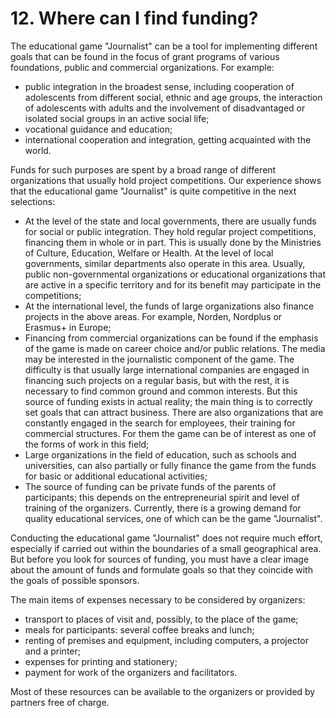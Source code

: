# 12. Where can I find funding?

The educational game "Journalist" can be a tool for implementing different goals that can be found in the focus of grant programs of various foundations, public and commercial organizations. For example:

* public integration in the broadest sense, including cooperation of adolescents from different social, ethnic and age groups, the interaction of adolescents with adults and the involvement of disadvantaged or isolated social groups in an active social life;
* vocational guidance and education;
* international cooperation and integration, getting acquainted with the world.&#x20;

Funds for such purposes are spent by a broad range of different organizations that usually hold project competitions. Our experience shows that the educational game "Journalist" is quite competitive in the next selections:

* At the level of the state and local governments, there are usually funds for social or public integration. They hold regular project competitions, financing them in whole or in part. This is usually done by the Ministries of Culture, Education, Welfare or Health. At the level of local governments, similar departments also operate in this area. Usually, public non-governmental organizations or educational organizations that are active in a specific territory and for its benefit may participate in the competitions;&#x20;
* At the international level, the funds of large organizations also finance projects in the above areas. For example, Norden, Nordplus or Erasmus+ in Europe;
* Financing from commercial organizations can be found if the emphasis of the game is made on career choice and/or public relations. The media may be interested in the journalistic component of the game. The difficulty is that usually large international companies are engaged in financing such projects on a regular basis, but with the rest, it is necessary to find common ground and common interests. But this source of funding exists in actual reality; the main thing is to correctly set goals that can attract business. There are also organizations that are constantly engaged in the search for employees, their training for commercial structures. For them the game can be of interest as one of the forms of work in this field;&#x20;
* Large organizations in the field of education, such as schools and universities, can also partially or fully finance the game from the funds for basic or additional educational activities;
* The source of funding can be private funds of the parents of participants; this depends on the entrepreneurial spirit and level of training of the organizers. Currently, there is a growing demand for quality educational services, one of which can be the game "Journalist".&#x20;

Conducting the educational game "Journalist" does not require much effort, especially if carried out within the boundaries of a small geographical area. But before you look for sources of funding, you must have a clear image about the amount of funds and formulate goals so that they coincide with the goals of possible sponsors.

The main items of expenses necessary to be considered by organizers:

* transport to places of visit and, possibly, to the place of the game;
* meals for participants: several coffee breaks and lunch;
* renting of premises and equipment, including computers, a projector and a printer;
* expenses for printing and stationery;
* payment for work of the organizers and facilitators.

Most of these resources can be available to the organizers or provided by partners free of charge.
